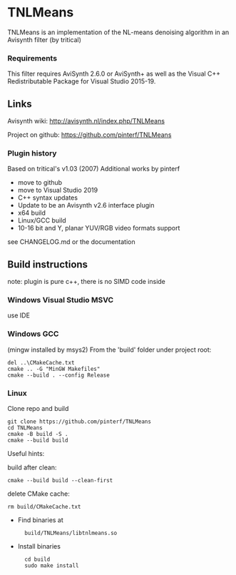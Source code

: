 # TNLMeans
TNLMeans is an implementation of the NL-means denoising algorithm in an Avisynth filter (by tritical)

### Requirements

This filter requires AviSynth 2.6.0 or AviSynth+ as well as the Visual C++ Redistributable Package for Visual Studio 2015-19.

## Links

Avisynth wiki: http://avisynth.nl/index.php/TNLMeans

Project on github: https://github.com/pinterf/TNLMeans

### Plugin history

Based on tritical's v1.03 (2007)
Additional works by pinterf
- move to github
- move to Visual Studio 2019
- C++ syntax updates
- Update to be an Avisynth v2.6 interface plugin
- x64 build
- Linux/GCC build
- 10-16 bit and Y, planar YUV/RGB video formats support

see CHANGELOG.md or the documentation

Build instructions
------------------
note: plugin is pure c++, there is no SIMD code inside

### Windows Visual Studio MSVC

use IDE

### Windows GCC

(mingw installed by msys2)
 From the 'build' folder under project root:

```
del ..\CMakeCache.txt
cmake .. -G "MinGW Makefiles"
cmake --build . --config Release
```

### Linux

Clone repo and build

```
git clone https://github.com/pinterf/TNLMeans
cd TNLMeans
cmake -B build -S .
cmake --build build
```

Useful hints:

build after clean:

```
cmake --build build --clean-first
```

delete CMake cache:

```
rm build/CMakeCache.txt
```



* Find binaries at
  
        build/TNLMeans/libtnlmeans.so

* Install binaries

        cd build
        sudo make install

